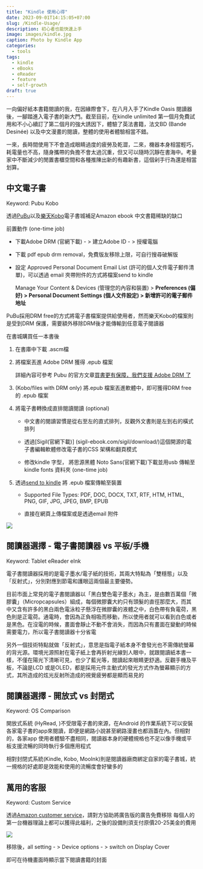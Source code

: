 ```yaml
---
title: "Kindle 使用心得"
date: 2023-09-01T14:15:05+07:00
slug: /Kindle-Usage/
description: 初心者也能快速上手
image: images/kindle.jpg
caption: Photo by Kindle App
categories:
  - tools
tags:
  - kindle
  - eBooks
  - eReader
  - feature
  - self-growth
draft: true
---
```


一向偏好紙本書籍閱讀的我，在因緣際會下，在八月入手了Kindle Oasis 閱讀器後，一腳踏進入電子書的新大門。截至目前，在kindle unlimited 第一個月免費試用和不小心續訂了第二個月的強大誘因下，體驗了英法書籍，法文BD (Bande Desinée) 以及中文漫畫的閱讀，整體的使用者體驗相當不錯。

一來，長時間使用下不會造成眼睛過度的疲勞及乾澀，二來，機器本身相當輕巧，耗電量也不高，隨身攜帶的負擔不會太過沉重，但又可以隨時沉靜在書海中。考量家中不斷減少的閒置書櫃空間和各種推陳出新的有趣新書，這個剁手行為還是相當划算。

## 中文電子書

Keyword: Pubu Kobo

透過[PuBu](www.pubu.com.tw/)以及[樂天Kobo](www.kobo.com/tw/zh)電子書城補足Amazon ebook 中文書籍稀缺的缺口

前置動作 (one-time job)

-  下載Adobe DRM (官網下載) -  > 建立Adobe ID - >  授權電腦

-  下載 pdf epub drm removal，免費版友移除上限，可自行搜尋破解版

-  設定  Approved Personal Document Email List (許可的個人文件電子郵件清單)，可以透過 email 夾帶附件的方式將檔案send to kindle

    Manage Your Content & Devices (管理您的內容和裝置) > **Preferences (偏好) > Personal Document Settings (個人文件設定)  > 新增許可的電子郵件地址**

PuBu採用DRM free的方式將電子書檔案提供給使用者，然而樂天Kobo的檔案則是受到DRM 保護，需要額外移除DRM後才能傳輸到任意電子閱讀器

在書城購買任一本書後

1. 在書庫中下載 .ascm檔

2. 將檔案丟進 Adobe DRM 獲得 .epub 檔案

    詳細內容可參考 Pubu 的官方文章[買書更有保障，我們支援 Adobe DRM 了](https://support.pubu.tw/hc/zh-tw/articles/360050221451-%E8%B2%B7%E6%9B%B8%E6%9B%B4%E6%9C%89%E4%BF%9D%E9%9A%9C-%E6%88%91%E5%80%91%E6%94%AF%E6%8F%B4-Adobe-DRM-%E4%BA%86)

3. (Kobo/files with DRM only) 將.epub 檔案丟進軟體中，即可獲得DRM free 的 .epub 檔案

4. 將電子書轉換成直排閱讀閱讀 (optional)

     -  中文書的閱讀習慣是從右至左的直式排列，反觀外文書則是左到右的橫式排列

     -  透過[Sigil(官網下載)] (sigil-ebook.com/sigil/download/)這個開源的電子書編輯軟體修改電子書的CSS 架構和翻頁模式

     -  修改kindle 字型， 將思源黑體 Noto Sans(官網下載)下載並用usb 傳輸至kindle fonts 資料夾 (one-time job)

5. 透過[send to kindle](www.amazon.com/-/zh_TW/sendtokindle) 將 .epub 檔案傳輸至裝置

     - Supported File Types: PDF, DOC, DOCX, TXT, RTF, HTM, HTML, PNG, GIF, JPG, JPEG, BMP, EPUB

     - 直接在網頁上傳檔案或是透過email 附件

![](/images/library.jpg)

## 閱讀器選擇 - 電子書閱讀器 vs 平板/手機

Keyword: Tablet eReader eInk

電子書閱讀器採用的是電子墨水/電子紙的技術，其兩大特點為「雙穩態」以及「反射式」，分別對應到節電和護眼這兩個最主要優勢。

目前市面上常見的電子書閱讀器以「黑白雙色電子墨水」為主，是由數百萬個「微膠囊」（Micropcapsules）組成，每個微膠囊大約只有頭髮的直徑那麼大，而其中又含有許多的黑白兩色電泳粒子懸浮在微膠囊的液體之中，白色帶有負電荷，黑色則是正電荷。通電時，會因為正負相吸而移動，所以使用者就可以看到白色或者是黑色。在沒電的時候，畫面會靜止不動不會消失，而因為只有畫面在變動的時候需要電力，所以電子書閱讀器十分省電

另外一個技術特點就做「反射式」，意思是指電子紙本身不會發光也不需傳統螢幕的背光源。環境光源照射在電子紙上會再折射光線到人眼中，就跟閱讀紙本書一樣，不僅在陽光下清晰可見，也少了藍光等，閱讀起來眼睛更舒適。反觀手機及平板，不論是LCD 或是OLED，都是採用元件主動式的發光方式作為螢幕顯示的方式，其所造成的炫光反射所造成的視覺疲勞都是顯而易見的

## 閱讀器選擇 - 開放式 vs 封閉式

Keyword: OS Comparison 

開放式系統 (HyRead, )不受限電子書的來源，在Android 的作業系統下可以安裝各家電子書的app來閱讀，即便是網路小說甚至網路漫畫也都涵蓋在內。但相對的，各家app 使用者體驗不盡相同，閱讀器本身的硬體規格也不足以像手機或平板支援流暢的同時執行多個應用程式

相對封閉式系統(Kindle, Kobo, MooInk)則是閱讀器廠商綁定自家的電子書城，統一規格的好處即是效能和使用的流暢度會好蠻多的

## 萬用的客服

Keyword: Custom Service

透過[Amazon customer service](www.amazon.com/hz/contact-us/foresight/hubgateway)，請對方協助將廣告版的廣告免費移除
每個人的第一台機器理論上都可以獲得此福利，之後的設備則須支付原價20-25美金的費用

![](/images/kindle_customer.jpg)

移除後，all setting - > Device options - >  switch on Display Cover

即可在待機畫面時顯示當下閱讀書籍的封面

